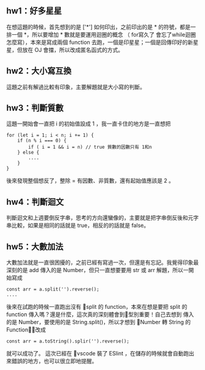 ## hw1：好多星星
在想這題的時候，首先想到的是 ['*'] 如何印出，之前印出的是 * 的符號，都是一排一個 *，所以要增加 * 數就是要運用迴圈的概念 （ for寫久了 會忘了while迴圈怎麼寫），本來是寫成兩個 function 去跑，一個是印星星；一個是回傳印好的新星星，但放在 OJ 會擋，所以改成匿名函式的方式。
## hw2：大小寫互換
這題之前有解過比較有印象，主要解題就是大小寫的判斷。
## hw3：判斷質數
這題一開始會一直把 i 的初始值設成 1 ，我一直卡住的地方是一直想把 
```
for (let i = 1; i < n; i += 1) {
    if (n % i === 0) {
        if ( i = 1 && i = n) // true 質數的因數只有 1和n
    } else {
        ....
    }
}
```
後來發現整個想反了，整除 = 有因數、非質數，還有起始值應該是 2 。
## hw4：判斷迴文
判斷迴文和上週要倒反字串，思考的方向還蠻像的，主要就是把字串倒反後和元字串比較，如果是相同的話就是 true，相反的的話就是 false。
## hw5：大數加法
大數加法就是一直很困擾的，之前已經有寫過一次，但還是有忘記。我覺得印象最深刻的是 add 傳入的是 Number，但只一直想要要用 str 或 arr 解題，所以一開始寫成 
```
const arr = a.split('').reverse();
.... 
```
後來在試跑的時候一直跑出沒有 split 的 function，本來在想是要把 split 的 function 傳入嗎？還是什麼，這次真的深刻體會到型別重要！自己去想到 傳入的是 Number，要使用的是 String.split()，所以才想到 Number 轉 String 的 Function，改成
```
const arr = a.toString().splir('').reverse();
```
就可以成功了。
這次已經在 vscode 裝了 ESlint ，在儲存的時候就會自動跑出來錯誤的地方，也可以很立即地提醒。